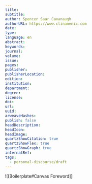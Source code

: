 ```yaml
---
title:
subtitle:
author: Spencer Saar Cavanaugh
authorURL: https://www.clinamenic.com
date:
type:
language: en
abstract:
keywords:
journal:
volume:
issue:
pages:
publisher:
publisherLocation:
edition:
institution:
department:
degree:
license:
doi:
url:
uuid:
arweaveHashes:
publish: false
headDescription:
headIcon:
headImage:
quartzShowCitation: true
quartzShowFlex: true
quartzShowGraph: true
internalRef:
tags:
  - personal-discourse/draft
---
```


![[Boilerplate#Canvas Foreword]]
